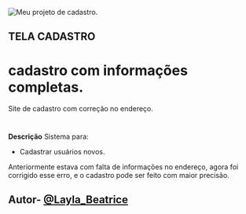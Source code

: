 ![Meu projeto de cadastro.](https://github.com/laylabtrice/form-cadrasto/assets/127868872/fe32c242-7298-4a86-aba5-c80a0f545946)
## TELA CADASTRO
# cadastro com informações completas.
Site de cadastro com correção no endereço.

#
**Descrição**
Sistema para:
- Cadastrar usuários novos.

Anteriormente estava com falta de informações no endereço, agora foi corrigido esse erro, e o cadastro pode ser feito com maior precisão.

## Autor- [@Layla_Beatrice](https://www.github.com/laylabtrice)

